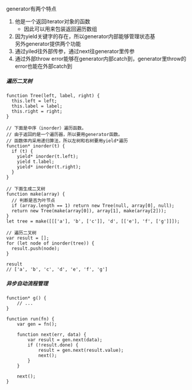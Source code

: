 generator有两个特点  
1. 他是一个返回iterator对象的函数  
	- 因此可以用来包装返回遍历数组   
2. 因为yield关键字的存在，所以generator内部能够管理状态基  
另外generator提供两个功能   
1. 通过yiled往外部传参，通过next往generator里传参  
2. 通过外部throw error能够在generator内部catch到，generator里throw的error也能在外部catch到       

#####  遍历二叉树   
```
function Tree(left, label, right) {
  this.left = left;
  this.label = label;
  this.right = right;
}

// 下面是中序（inorder）遍历函数。
// 由于返回的是一个遍历器，所以要用generator函数。
// 函数体内采用递归算法，所以左树和右树要用yield*遍历
function* inorder(t) {
  if (t) {
    yield* inorder(t.left);
    yield t.label;
    yield* inorder(t.right);
  }
}

// 下面生成二叉树
function make(array) {
  // 判断是否为叶节点
  if (array.length == 1) return new Tree(null, array[0], null);
  return new Tree(make(array[0]), array[1], make(array[2]));
}
let tree = make([[['a'], 'b', ['c']], 'd', [['e'], 'f', ['g']]]);

// 遍历二叉树
var result = [];
for (let node of inorder(tree)) {
  result.push(node);
}

result
// ['a', 'b', 'c', 'd', 'e', 'f', 'g']
```

##### 异步自动流程管理  
```
function* g() {
	// ...
}

function run(fn) {
	var gen = fn();

	function next(err, data) {
		var result = gen.next(data);
		if (!result.done) {
			result = gen.next(result.value);
			next();
		}
	}

	next();
}
```